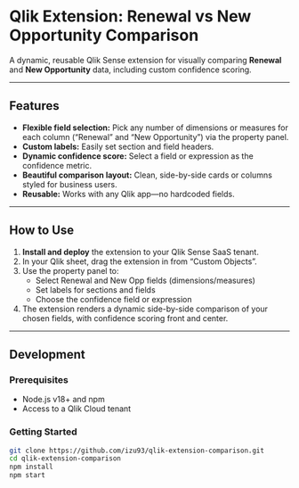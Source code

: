 # Qlik Extension: Renewal vs New Opportunity Comparison

A dynamic, reusable Qlik Sense extension for visually comparing **Renewal** and **New Opportunity** data, including custom confidence scoring.

---

## Features

- **Flexible field selection:** Pick any number of dimensions or measures for each column (“Renewal” and “New Opportunity”) via the property panel.
- **Custom labels:** Easily set section and field headers.
- **Dynamic confidence score:** Select a field or expression as the confidence metric.
- **Beautiful comparison layout:** Clean, side-by-side cards or columns styled for business users.
- **Reusable:** Works with any Qlik app—no hardcoded fields.

---

## How to Use

1. **Install and deploy** the extension to your Qlik Sense SaaS tenant.
2. In your Qlik sheet, drag the extension in from “Custom Objects”.
3. Use the property panel to:
    - Select Renewal and New Opp fields (dimensions/measures)
    - Set labels for sections and fields
    - Choose the confidence field or expression
4. The extension renders a dynamic side-by-side comparison of your chosen fields, with confidence scoring front and center.

---

## Development

### Prerequisites

- Node.js v18+ and npm
- Access to a Qlik Cloud tenant

### Getting Started

```bash
git clone https://github.com/izu93/qlik-extension-comparison.git
cd qlik-extension-comparison
npm install
npm start
